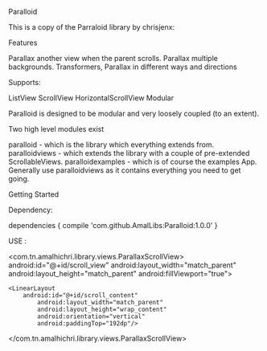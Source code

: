 Paralloid

This is a copy of the Parraloid library by chrisjenx:

Features

Parallax another view when the parent scrolls.
Parallax multiple backgrounds.
Transformers, Parallax in different ways and directions

Supports:

ListView
ScrollView
HorizontalScrollView
Modular

Paralloid is designed to be modular and very loosely coupled (to an extent).

Two high level modules exist

paralloid - which is the library which everything extends from.
paralloidviews - which extends the library with a couple of pre-extended ScrollableViews.
paralloidexamples - which is of course the examples App.
Generally use paralloidviews as it contains everything you need to get going.

Getting Started

Dependency:

dependencies {
    compile 'com.github.AmalLibs:Paralloid:1.0.0'
}


USE :

<FrameLayout
		android:id="@+id/top_content"
           	android:layout_width="match_parent"
           	android:layout_height="192dp"/>

<com.tn.amalhichri.library.views.ParallaxScrollView>
        android:id="@+id/scroll_view"
        android:layout_width="match_parent"
        android:layout_height="match_parent"
        android:fillViewport="true">

    <LinearLayout
    	android:id="@+id/scroll_content"
            android:layout_width="match_parent"
            android:layout_height="wrap_content"
            android:orientation="vertical"
            android:paddingTop="192dp"/>

</com.tn.amalhichri.library.views.ParallaxScrollView>
</FrameLayout>
